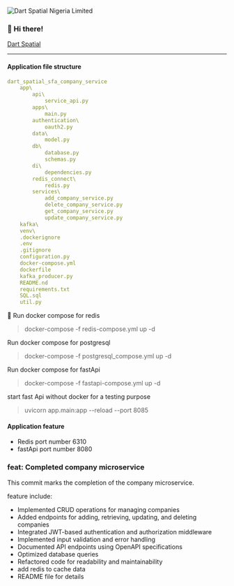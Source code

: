 ![Dart Spatial Nigeria Limited](https://dartspatial.com.ng/log.png)

### 👋 Hi there!  
[Dart Spatial](http://dartspatial.com.ng/)
***
#### Application file structure


```yaml {.code-highlight}
dart_spatial_sfa_company_service
    app\
        api\
            service_api.py
        apps\
            main.py
        authentication\
            oauth2.py
        data\
            model.py
        db\
            database.py
            schemas.py
        di\
            dependencies.py
        redis_connect\
            redis.py
        services\
            add_company_service.py
            delete_company_service.py
            get_company_service.py
            update_company_service.py
    kafka\
    venv\
    .dockerignore
    .env
    .gitignore
    configuration.py
    docker-compose.yml
    dockerfile
    kafka_producer.py
    README.nd
    requirements.txt
    SQL.sql
    util.py
```
🚀
Run docker compose for redis 
> docker-compose -f redis-compose.yml up -d

Run docker compose for postgresql
> docker-compose -f postgresql_compose.yml up -d

Run docker compose for fastApi
> docker-compose -f fastapi-compose.yml up -d

start fast Api without docker for a testing purpose 
> uvicorn app.main:app --reload --port 8085

#### Application feature

- Redis port number 6310
- fastApi port number 8080


### feat: Completed company microservice
This commit marks the completion of the company microservice. 

feature include:

- Implemented CRUD operations for managing companies
- Added endpoints for adding, retrieving, updating, and deleting companies
- Integrated JWT-based authentication and authorization middleware
- Implemented input validation and error handling
- Documented API endpoints using OpenAPI specifications
- Optimized database queries
- Refactored code for readability and maintainability
- add redis to cache data
- README file for details